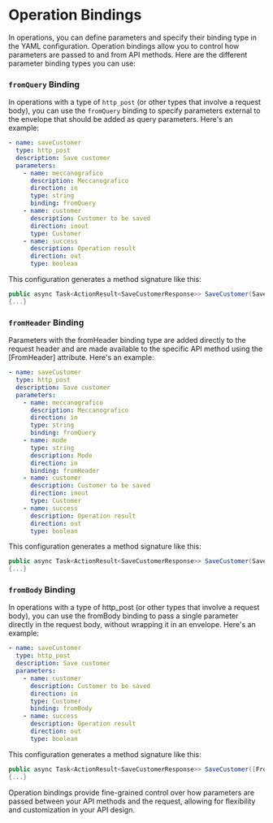 # Operation Bindings

In operations, you can define parameters and specify their binding type in the YAML configuration. Operation bindings allow you to control how parameters are passed to and from API methods. Here are the different parameter binding types you can use:

### `fromQuery` Binding

In operations with a type of `http_post` (or other types that involve a request body), you can use the `fromQuery` binding to specify parameters external to the envelope that should be added as query parameters. Here's an example:

```yml
- name: saveCustomer
  type: http_post
  description: Save customer
  parameters:
    - name: meccanografico
      description: Meccanografico
      direction: in
      type: string
      binding: fromQuery
    - name: customer
      description: Customer to be saved
      direction: inout
      type: Customer
    - name: success
      description: Operation result
      direction: out
      type: boolean
```

This configuration generates a method signature like this:

```cs
public async Task<ActionResult<SaveCustomerResponse>> SaveCustomer(SaveCustomerRequest request, [FromQuery] string meccanografico, CancellationToken requestAborted)
{...}
```

### `fromHeader` Binding

Parameters with the fromHeader binding type are added directly to the request header and are made available to the specific API method using the [FromHeader] attribute. Here's an example:

```yml
- name: saveCustomer
  type: http_post
  description: Save customer
  parameters:
    - name: meccanografico
      description: Meccanografico
      direction: in
      type: string
      binding: fromQuery
    - name: mode
      type: string
      description: Mode
      direction: in
      binding: fromHeader
    - name: customer
      description: Customer to be saved
      direction: inout
      type: Customer
    - name: success
      description: Operation result
      direction: out
      type: boolean
```

This configuration generates a method signature like this:

```cs
public async Task<ActionResult<SaveCustomerResponse>> SaveCustomer(SaveCustomerRequest request, [FromQuery] string meccanografico, [FromHeader] string mode, CancellationToken requestAborted)
{...}
```

### `fromBody` Binding

In operations with a type of http_post (or other types that involve a request body), you can use the fromBody binding to pass a single parameter directly in the request body, without wrapping it in an envelope. Here's an example:

```yml
- name: saveCustomer
  type: http_post
  description: Save customer
  parameters:
    - name: customer
      description: Customer to be saved
      direction: in
      type: Customer
      binding: fromBody
    - name: success
      description: Operation result
      direction: out
      type: boolean
```

This configuration generates a method signature like this:

```cs
public async Task<ActionResult<SaveCustomerResponse>> SaveCustomer([FromBody] Customer customer, CancellationToken requestAborted)
{...}
```

Operation bindings provide fine-grained control over how parameters are passed between your API methods and the request, allowing for flexibility and customization in your API design.
